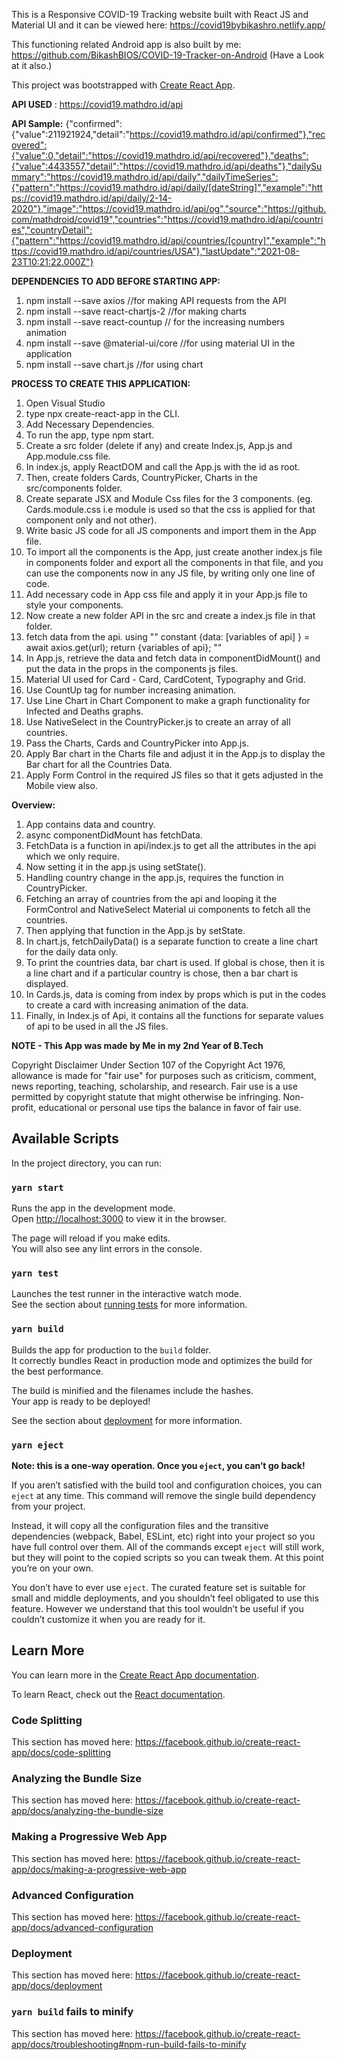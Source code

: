 This is a Responsive COVID-19 Tracking website built with React JS and Material UI and it can be viewed here:
https://covid19bybikashro.netlify.app/

This functioning related Android app is also built by me: https://github.com/BikashBIOS/COVID-19-Tracker-on-Android (Have a Look at it also.)

This project was bootstrapped with [Create React App](https://github.com/facebook/create-react-app).

**API USED** : https://covid19.mathdro.id/api

**API Sample:**
{"confirmed":{"value":211921924,"detail":"https://covid19.mathdro.id/api/confirmed"},"recovered":{"value":0,"detail":"https://covid19.mathdro.id/api/recovered"},"deaths":{"value":4433557,"detail":"https://covid19.mathdro.id/api/deaths"},"dailySummary":"https://covid19.mathdro.id/api/daily","dailyTimeSeries":{"pattern":"https://covid19.mathdro.id/api/daily/[dateString]","example":"https://covid19.mathdro.id/api/daily/2-14-2020"},"image":"https://covid19.mathdro.id/api/og","source":"https://github.com/mathdroid/covid19","countries":"https://covid19.mathdro.id/api/countries","countryDetail":{"pattern":"https://covid19.mathdro.id/api/countries/[country]","example":"https://covid19.mathdro.id/api/countries/USA"},"lastUpdate":"2021-08-23T10:21:22.000Z"}

**DEPENDENCIES TO ADD BEFORE STARTING APP:**

1) npm install --save axios   //for making API requests from the API
2) npm install --save react-chartjs-2   //for making charts
3) npm install --save react-countup    // for the increasing numbers animation
4) npm install --save @material-ui/core   //for using material UI in the application
5) npm install --save chart.js    //for using chart

**PROCESS TO CREATE THIS APPLICATION:**

1) Open Visual Studio
2) type npx create-react-app in the CLI.
3) Add Necessary Dependencies.
4) To run the app, type npm start.
5) Create a src folder (delete if any) and create Index.js, App.js and App.module.css file.
6) In index.js, apply ReactDOM and call the App.js with the id as root.
7) Then, create folders Cards, CountryPicker, Charts in the src/components folder.
8) Create separate JSX and Module Css files for the 3 components.  (eg. Cards.module.css  i.e module is used so that the css is applied for that component only and not other).
9) Write basic JS code for all JS components and import them in the App file.
10) To import all the components is the App, just create another index.js file in components folder and export all the components in that file, and you can use the components now in any JS file, by writing only one line of code.
11) Add necessary code in App css file and apply it in your App.js file to style your components.
12) Now create a new folder API in the src and create a index.js file in that folder.
13) fetch data from the api. using "" constant {data: [variables of api] } = await axios.get(url); return {variables of api}; ""
14) In App.js, retrieve the data and fetch data in componentDidMount() and put the data in the props in the components js files.
15) Material UI used for Card - Card, CardCotent, Typography and Grid.
16) Use CountUp tag for number increasing animation.
17) Use Line Chart in Chart Component to make a graph functionality for Infected and Deaths graphs.
18) Use NativeSelect in the CountryPicker.js to create an array of all countries.
19) Pass the Charts, Cards and CountryPicker into App.js.
20) Apply Bar chart in the Charts file and adjust it in the App.js to display the Bar chart for all the Countries Data.
21) Apply Form Control in the required JS files so that it gets adjusted in the Mobile view also.

**Overview:**
1) App contains data and country.
2) async componentDidMount has fetchData.
3) FetchData is a function in api/index.js to get all the attributes in the api which we only require.
4) Now setting it in the app.js using setState().
5) Handling country change in the app.js, requires the function in CountryPicker.
6) Fetching an array of countries from the api and looping it the FormControl and NativeSelect Material ui components to fetch all the countries.
7) Then applying that function in the App.js by setState.
8) In chart.js, fetchDailyData() is a separate function to create a line chart for the daily data only.
9) To print the countries data, bar chart is used. If global is chose, then it is a line chart and if a particular country is chose, then a bar chart is displayed.
10) In Cards.js, data is coming from index by props which is put in the codes to create a card with increasing animation of the data.
11) Finally, in Index.js of Api, it contains all the functions for separate values of api to be used in all the JS files.

**NOTE - This App was made by Me in my 2nd Year of B.Tech**

Copyright Disclaimer Under Section 107 of the Copyright Act 1976, allowance is made for "fair use" for purposes such as criticism, comment, news reporting, teaching, scholarship, and research. Fair use is a use permitted by copyright statute that might otherwise be infringing. Non-profit, educational or personal use tips the balance in favor of fair use.

## Available Scripts

In the project directory, you can run:

### `yarn start`

Runs the app in the development mode.<br />
Open [http://localhost:3000](http://localhost:3000) to view it in the browser.

The page will reload if you make edits.<br />
You will also see any lint errors in the console.

### `yarn test`

Launches the test runner in the interactive watch mode.<br />
See the section about [running tests](https://facebook.github.io/create-react-app/docs/running-tests) for more information.

### `yarn build`

Builds the app for production to the `build` folder.<br />
It correctly bundles React in production mode and optimizes the build for the best performance.

The build is minified and the filenames include the hashes.<br />
Your app is ready to be deployed!

See the section about [deployment](https://facebook.github.io/create-react-app/docs/deployment) for more information.

### `yarn eject`

**Note: this is a one-way operation. Once you `eject`, you can’t go back!**

If you aren’t satisfied with the build tool and configuration choices, you can `eject` at any time. This command will remove the single build dependency from your project.

Instead, it will copy all the configuration files and the transitive dependencies (webpack, Babel, ESLint, etc) right into your project so you have full control over them. All of the commands except `eject` will still work, but they will point to the copied scripts so you can tweak them. At this point you’re on your own.

You don’t have to ever use `eject`. The curated feature set is suitable for small and middle deployments, and you shouldn’t feel obligated to use this feature. However we understand that this tool wouldn’t be useful if you couldn’t customize it when you are ready for it.

## Learn More

You can learn more in the [Create React App documentation](https://facebook.github.io/create-react-app/docs/getting-started).

To learn React, check out the [React documentation](https://reactjs.org/).

### Code Splitting

This section has moved here: https://facebook.github.io/create-react-app/docs/code-splitting

### Analyzing the Bundle Size

This section has moved here: https://facebook.github.io/create-react-app/docs/analyzing-the-bundle-size

### Making a Progressive Web App

This section has moved here: https://facebook.github.io/create-react-app/docs/making-a-progressive-web-app

### Advanced Configuration

This section has moved here: https://facebook.github.io/create-react-app/docs/advanced-configuration

### Deployment

This section has moved here: https://facebook.github.io/create-react-app/docs/deployment

### `yarn build` fails to minify

This section has moved here: https://facebook.github.io/create-react-app/docs/troubleshooting#npm-run-build-fails-to-minify
